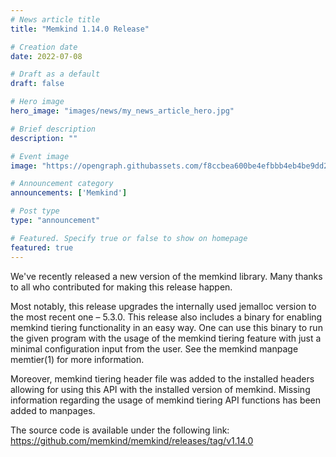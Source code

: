 ```yaml
---
# News article title
title: "Memkind 1.14.0 Release"

# Creation date
date: 2022-07-08

# Draft as a default
draft: false

# Hero image
hero_image: "images/news/my_news_article_hero.jpg"

# Brief description
description: ""

# Event image
image: "https://opengraph.githubassets.com/f8ccbea600be4efbbb4eb4be9dd21a316c1237aede16f1efd7558874b67eb1bc/memkind/memkind"

# Announcement category
announcements: ['Memkind']

# Post type
type: "announcement"

# Featured. Specify true or false to show on homepage
featured: true
---
```


We've recently released a new version of the memkind library. Many thanks to all who contributed for making this release happen.

Most notably, this release upgrades the internally used jemalloc version to the most recent one – 5.3.0.
This release also includes a binary for enabling memkind tiering functionality in an easy way. One can use this binary to run
the given program with the usage of the memkind tiering feature with just a minimal configuration input from the user.
See the memkind manpage memtier(1) for more information.

Moreover, memkind tiering header file was added to the installed headers allowing for using this API with the installed version of memkind.
Missing information regarding the usage of memkind tiering API functions has been added to manpages.

The source code is available under the following link:
https://github.com/memkind/memkind/releases/tag/v1.14.0
